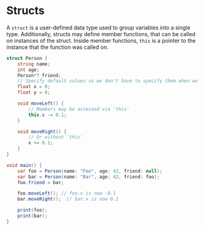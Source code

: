 # Structs

A `struct` is a user-defined data type used to group variables into a single type.
Additionally, structs may define member functions, that can be called on instances of the struct.
Inside member functions, `this` is a pointer to the instance that the function was called on.

```cs
struct Person {
    string name;
    int age;
    Person*? friend;
    // Specify default values so we don't have to specify them when we instantiate Person
    float x = 0;
    float y = 0;

    void moveLeft() {
        // Members may be accessed via 'this'
        this.x -= 0.1;
    }

    void moveRight() {
        // Or without 'this'
        x += 0.1;
    }
}

void main() {
    var foo = Person(name: "Foo", age: 42, friend: null);
    var bar = Person(name: "Bar", age: 42, friend: foo);
    foo.friend = bar;

    foo.moveLeft(); // foo.x is now -0.1
    bar.moveRight();  // bar.x is now 0.1

    print(foo);
    print(bar);
}
```
